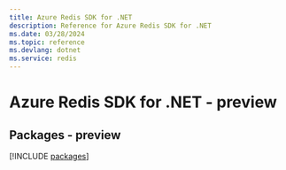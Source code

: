 ```yaml
---
title: Azure Redis SDK for .NET
description: Reference for Azure Redis SDK for .NET
ms.date: 03/28/2024
ms.topic: reference
ms.devlang: dotnet
ms.service: redis
---
```

# Azure Redis SDK for .NET - preview
## Packages - preview
[!INCLUDE [packages](redis-index.md)]